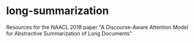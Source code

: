 # long-summarization
Resources for the NAACL 2018 paper "A Discourse-Aware Attention Model for Abstractive Summarization of Long Documents"
